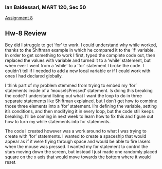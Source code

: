 ### Ian Baldessari, MART 120, Sec 50

[Assignment 8]()

## Hw-8 Review

Boy did I struggle to get ‘for’ to work. I could understand why while worked, thanks to the Shiftman example in which he compared it to the ‘if’ variable. In order to get something to work I first, typed the complete code out, then replaced the values with variable and turned it to a ‘while’ statement, but when ever I went from a ‘while’ to a ‘for’ statement I broke the code. I couldn’t tell if I needed to add a new local variable or if I could work with ones I had declared globally.

I think part of my problem stemmed from trying to embed my ‘for’ statements inside of a ‘mouseIsPressed’ statement. Is doing this breaking the code? I understand listing out what I want the loop to do in three separate statements like Shiftman explained, but I don’t get how to combine those three elements into a  ‘for’ statement. I’m defining the variable, setting it’s conditions, and then modifying it in every loop, but the code still keeps breaking. I’ll be coming in next week to learn how to fix this and figure out how to turn my while statements into for statements.

The code I created however was a work around to what I was trying to create with ‘for’ statements. I wanted to create a spaceship that would appear as if it were flying through space and would be able to fire lasers when the mouse was pressed. I wanted my for statement to control the stars moving down the screen, but instead I just made one randomly placed square on the x axis that would move towards the bottom where it would reset.
